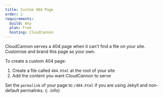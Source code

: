 ```yaml
---
title: Custom 404 Page
order: 2
requirements:
  build: Any
  plan: Free
  hosting: CloudCannon
---
```


CloudCannon serves a 404 page when it can't find a file on your site. Customise and brand this page as your own.

To create a custom 404 page:

1. Create a file called `404.html` at the root of your site
2. Add the content you want CloudCannon to serve

Set the `permalink` of your page to `/404.html` if you are using Jekyll and non-default permalinks.
{: .info}
